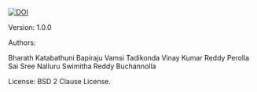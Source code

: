 [![DOI](https://zenodo.org/badge/543915548.svg)](https://zenodo.org/badge/latestdoi/543915548)

Version: 1.0.0

Authors:
  
Bharath Katabathuni
Bapiraju Vamsi Tadikonda
Vinay Kumar Reddy Perolla
Sai Sree Nalluru
Swimitha Reddy Buchannolla  

License: BSD 2 Clause License.
